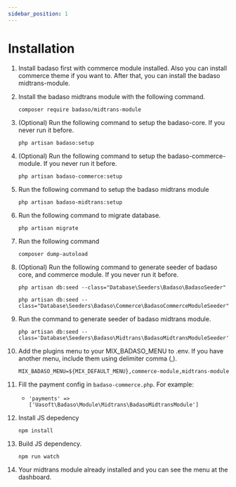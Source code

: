 ```yaml
---
sidebar_position: 1
---
```


# Installation

1. Install badaso first with commerce module installed. Also you can install commerce theme if you want to. After that, you can install the badaso midtrans-module.

1. Install the badaso midtrans module with the following command.

    ```
    composer require badaso/midtrans-module
    ```

1. (Optional) Run the following command to setup the badaso-core. If you never run it before.

    ```
    php artisan badaso:setup
    ```
1. (Optional) Run the following command to setup the badaso-commerce-module. If you never run it before.

    ```
    php artisan badaso-commerce:setup
    ```

1. Run the following command to setup the badaso midtrans module

    ```
    php artisan badaso-midtrans:setup
    ```

1. Run the following command to migrate database.

    ```
    php artisan migrate
    ```

1. Run the following command

    ```
    composer dump-autoload
    ```

1. (Optional) Run the following command to generate seeder of badaso core, and commerce module. If you never run it before.

    ```
    php artisan db:seed --class="Database\Seeders\Badaso\BadasoSeeder"

    php artisan db:seed --class="Database\Seeders\Badaso\Commerce\BadasoCommerceModuleSeeder"
    ```

1. Run the command to generate seeder of badaso midtrans module.

    ```
    php artisan db:seed --class='Database\Seeders\Badaso\Midtrans\BadasoMidtransModuleSeeder'
    ```

1. Add the plugins menu to your MIX_BADASO_MENU to .env. If you have another menu, include them using delimiter comma (,).
    ```
    MIX_BADASO_MENU=${MIX_DEFAULT_MENU},commerce-module,midtrans-module
    ```
1. Fill the payment config in `badaso-commerce.php`. For example:
    - `'payments' => ['Uasoft\Badaso\Module\Midtrans\BadasoMidtransModule']`

1. Install JS depedency
    ```
    npm install
    ```

1. Build JS dependency.
    ```
    npm run watch
    ```

1. Your midtrans module already installed and you can see the menu at the dashboard.

    





